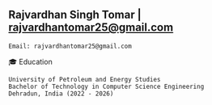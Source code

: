 ## Rajvardhan Singh Tomar |                                       [rajvardhantomar25@gmail.com](mailto:rajvardhantomar25@gmail.com)
```
Email: rajvardhantomar25@gmail.com
```
🎓 Education
```
University of Petroleum and Energy Studies
Bachelor of Technology in Computer Science Engineering
Dehradun, India (2022 - 2026)
```
